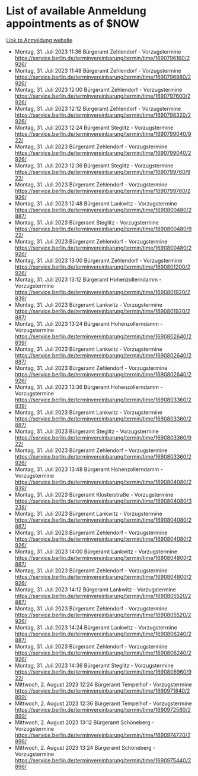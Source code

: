 # List of available Anmeldung appointments as of $NOW
[Link to Anmeldung website](https://service.berlin.de/terminvereinbarung/termin/tag.php?termin=1&anliegen[]=120686&dienstleisterlist=122210,122217,327316,122219,327312,122227,327314,122231,327346,122243,327348,122254,122252,329742,122260,329745,122262,329748,122271,327278,122273,327274,122277,327276,330436,122280,327294,122282,327290,122284,327292,122291,327270,122285,327266,122286,327264,122296,327268,150230,329760,122297,327286,122294,327284,122312,329763,122314,329775,122304,327330,122311,327334,122309,327332,317869,122281,327352,122279,329772,122283,122276,327324,122274,327326,122267,329766,122246,327318,122251,327320,122257,327322,122208,327298,122226,327300&herkunft=http%3A%2F%2Fservice.berlin.de%2Fdienstleistung%2F120686%2F)
- Montag, 31. Juli 2023 11:36 Bürgeramt Zehlendorf - Vorzugstermine https://service.berlin.de/terminvereinbarung/termin/time/1690796160/2926/
- Montag, 31. Juli 2023 11:48 Bürgeramt Zehlendorf - Vorzugstermine https://service.berlin.de/terminvereinbarung/termin/time/1690796880/2926/
- Montag, 31. Juli 2023 12:00 Bürgeramt Zehlendorf - Vorzugstermine https://service.berlin.de/terminvereinbarung/termin/time/1690797600/2926/
- Montag, 31. Juli 2023 12:12 Bürgeramt Zehlendorf - Vorzugstermine https://service.berlin.de/terminvereinbarung/termin/time/1690798320/2926/
- Montag, 31. Juli 2023 12:24 Bürgeramt Steglitz - Vorzugstermine https://service.berlin.de/terminvereinbarung/termin/time/1690799040/922/
- Montag, 31. Juli 2023  Bürgeramt Zehlendorf - Vorzugstermine https://service.berlin.de/terminvereinbarung/termin/time/1690799040/2926/
- Montag, 31. Juli 2023 12:36 Bürgeramt Steglitz - Vorzugstermine https://service.berlin.de/terminvereinbarung/termin/time/1690799760/922/
- Montag, 31. Juli 2023  Bürgeramt Zehlendorf - Vorzugstermine https://service.berlin.de/terminvereinbarung/termin/time/1690799760/2926/
- Montag, 31. Juli 2023 12:48 Bürgeramt Lankwitz - Vorzugstermine https://service.berlin.de/terminvereinbarung/termin/time/1690800480/2887/
- Montag, 31. Juli 2023  Bürgeramt Steglitz - Vorzugstermine https://service.berlin.de/terminvereinbarung/termin/time/1690800480/922/
- Montag, 31. Juli 2023  Bürgeramt Zehlendorf - Vorzugstermine https://service.berlin.de/terminvereinbarung/termin/time/1690800480/2926/
- Montag, 31. Juli 2023 13:00 Bürgeramt Zehlendorf - Vorzugstermine https://service.berlin.de/terminvereinbarung/termin/time/1690801200/2926/
- Montag, 31. Juli 2023 13:12 Bürgeramt Hohenzollerndamm - Vorzugstermine https://service.berlin.de/terminvereinbarung/termin/time/1690801920/2839/
- Montag, 31. Juli 2023  Bürgeramt Lankwitz - Vorzugstermine https://service.berlin.de/terminvereinbarung/termin/time/1690801920/2887/
- Montag, 31. Juli 2023 13:24 Bürgeramt Hohenzollerndamm - Vorzugstermine https://service.berlin.de/terminvereinbarung/termin/time/1690802640/2839/
- Montag, 31. Juli 2023  Bürgeramt Lankwitz - Vorzugstermine https://service.berlin.de/terminvereinbarung/termin/time/1690802640/2887/
- Montag, 31. Juli 2023  Bürgeramt Zehlendorf - Vorzugstermine https://service.berlin.de/terminvereinbarung/termin/time/1690802640/2926/
- Montag, 31. Juli 2023 13:36 Bürgeramt Hohenzollerndamm - Vorzugstermine https://service.berlin.de/terminvereinbarung/termin/time/1690803360/2839/
- Montag, 31. Juli 2023  Bürgeramt Lankwitz - Vorzugstermine https://service.berlin.de/terminvereinbarung/termin/time/1690803360/2887/
- Montag, 31. Juli 2023  Bürgeramt Steglitz - Vorzugstermine https://service.berlin.de/terminvereinbarung/termin/time/1690803360/922/
- Montag, 31. Juli 2023  Bürgeramt Zehlendorf - Vorzugstermine https://service.berlin.de/terminvereinbarung/termin/time/1690803360/2926/
- Montag, 31. Juli 2023 13:48 Bürgeramt Hohenzollerndamm - Vorzugstermine https://service.berlin.de/terminvereinbarung/termin/time/1690804080/2839/
- Montag, 31. Juli 2023  Bürgeramt Klosterstraße - Vorzugstermine https://service.berlin.de/terminvereinbarung/termin/time/1690804080/3238/
- Montag, 31. Juli 2023  Bürgeramt Lankwitz - Vorzugstermine https://service.berlin.de/terminvereinbarung/termin/time/1690804080/2887/
- Montag, 31. Juli 2023  Bürgeramt Zehlendorf - Vorzugstermine https://service.berlin.de/terminvereinbarung/termin/time/1690804080/2926/
- Montag, 31. Juli 2023 14:00 Bürgeramt Lankwitz - Vorzugstermine https://service.berlin.de/terminvereinbarung/termin/time/1690804800/2887/
- Montag, 31. Juli 2023  Bürgeramt Zehlendorf - Vorzugstermine https://service.berlin.de/terminvereinbarung/termin/time/1690804800/2926/
- Montag, 31. Juli 2023 14:12 Bürgeramt Lankwitz - Vorzugstermine https://service.berlin.de/terminvereinbarung/termin/time/1690805520/2887/
- Montag, 31. Juli 2023  Bürgeramt Zehlendorf - Vorzugstermine https://service.berlin.de/terminvereinbarung/termin/time/1690805520/2926/
- Montag, 31. Juli 2023 14:24 Bürgeramt Lankwitz - Vorzugstermine https://service.berlin.de/terminvereinbarung/termin/time/1690806240/2887/
- Montag, 31. Juli 2023  Bürgeramt Zehlendorf - Vorzugstermine https://service.berlin.de/terminvereinbarung/termin/time/1690806240/2926/
- Montag, 31. Juli 2023 14:36 Bürgeramt Steglitz - Vorzugstermine https://service.berlin.de/terminvereinbarung/termin/time/1690806960/922/
- Mittwoch, 2. August 2023 12:24 Bürgeramt Tempelhof - Vorzugstermine https://service.berlin.de/terminvereinbarung/termin/time/1690971840/2899/
- Mittwoch, 2. August 2023 12:36 Bürgeramt Tempelhof - Vorzugstermine https://service.berlin.de/terminvereinbarung/termin/time/1690972560/2899/
- Mittwoch, 2. August 2023 13:12 Bürgeramt Schöneberg - Vorzugstermine https://service.berlin.de/terminvereinbarung/termin/time/1690974720/2896/
- Mittwoch, 2. August 2023 13:24 Bürgeramt Schöneberg - Vorzugstermine https://service.berlin.de/terminvereinbarung/termin/time/1690975440/2896/
